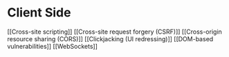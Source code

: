 # Client Side

[[Cross-site scripting]]
[[Cross-site request forgery (CSRF)]]
[[Cross-origin resource sharing (CORS)]]
[[Clickjacking (UI redressing)]]
[[DOM-based vulnerabilities]]
[[WebSockets]]